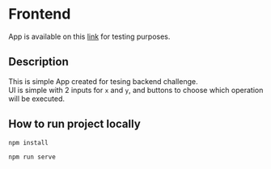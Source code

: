# Frontend

App is available on this [link](https://cc-teltech-40c37.web.app) for testing purposes.

## Description

This is simple App created for tesing backend challenge.  
UI is simple with 2 inputs for `x` and `y`, and buttons to choose which operation will be executed.  

## How to run project locally

```
npm install

npm run serve
```

